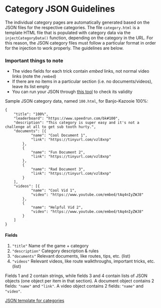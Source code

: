 # Category JSON Guidelines
The individual category pages are automatically generated based on the JSON files for the respective categories.
The file `category.html` is a template HTML file that is populated with category data via the `injectCategoryData()` function, depending on the category in the URL.
For this reason, the JSON category files must follow a particular format in order for the injection to work properly. The guidelines are below.  

### Important things to note
- The video fields for each trick contain *embed* links, not normal video links (note the `/embed`)
- If there are no items in a particular section (i.e. no documents/videos), leave its list empty
- You can run your JSON through [this tool](https://jsonlint.com/?code=) to check its validity

Sample JSON category data, named `100.html`, for Banjo-Kazooie 100%:
```
{
	"title": "100%",
	"leaderboard": "https://www.speedrun.com/bk#100",
	"description": "This category is super easy and it's not a challenge at all to get sub tooth hurty.",
	"documents": [{
			"name": "Cool Document 1",
			"link": "https://tinyurl.com/vzl8xnp"
		},
		{
			"name": "Fun Document 2",
			"link": "https://tinyurl.com/vzl8xnp"
		},
		{
			"name": "Rad Document 3",
			"link": "https://tinyurl.com/vzl8xnp"
		}
	],
	"videos": [{
			"name": "Cool Vid 1",
			"video": "https://www.youtube.com/embed/tAq4nIyZWJ8"
		},
		{
			"name": "Helpful Vid 2",
			"video": "https://www.youtube.com/embed/tAq4nIyZWJ8"
		}
	]
}
```

#### Fields
1. `"title"` Name of the game + category
2. `"description"` Category description & rules
3. `"documents"` Relevant documents, like routes, tips, etc. (list)
4. `"videos"` Relevant videos, like route walkthroughs, important tricks, etc. (list)

Fields 1 and 2 contain strings, while fields 3 and 4 contain lists of JSON objects (one object per item in that section).
A document object contains 2 fields: `"name"` and `"link"`. A video object contains 2 fields: `"name"` and `"video"`.  

[JSON template for categories](https://github.com/Dechrissen/Banjo_Speedrunning_Wiki/blob/master/JSON_Guidelines/categorytemplate.json)
